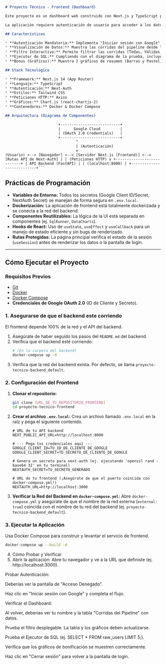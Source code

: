```markdown
# Proyecto Técnico - Frontend (Dashboard)

Este proyecto es un dashboard web construido con Next.js y TypeScript para visualizar los datos procesados por el [proyecto backend de ETL](URL_DE_TU_REPOSITORIO_BACKEND).

La aplicación requiere autenticación de usuario para acceder a los datos.

## Características

* **Autenticación Mandatoria:** Implementa "Iniciar sesión con Google" (OAuth 2.0) usando **Next-Auth**. Las rutas están protegidas.
* **Visualización de Datos:** Muestra las corridas del pipeline desde la "tabla cabecera" (`/etl_runs`).
* **Filtro Interactivo:** Permite filtrar las corridas (Todas, Válidas, Con Errores) y la UI se actualiza reactivamente.
* **Ejecutor de SQL:** Cumpliendo con el diagrama de la prueba, incluye un componente para ejecutar consultas `SELECT` de forma segura contra la base de datos del backend.
* **Bonus (Gráficos):** Muestra 2 gráficos de resumen (Barras y Pastel) usando **Chart.js**, que también reaccionan al filtro de datos.

## Stack Tecnológico

* **Framework:** Next.js 14 (App Router)
* **Lenguaje:** TypeScript
* **Autenticación:** Next-Auth
* **Estilos:** Tailwind CSS
* **Peticiones HTTP:** Axios
* **Gráficos:** Chart.js (react-chartjs-2)
* **Contenedores:** Docker & Docker Compose

## Arquitectura (Diagrama de Componentes)
```
                            +---------------------------+
                            |      Google Cloud         |
                            | (OAuth 2.0 Credentials)   |
                            +---------------------------+
                                    ^
                                    | (Autenticación)
                                    v
    (Usuario) <--> [Navegador] <--> [Servidor Next.js (Frontend)] <--> [Rutas API de Next-Auth] | | (Peticiones HTTP) v +---------------------------+ | API Backend (FastAPI) | | (localhost:8000) | +---------------------------+```

## Prácticas de Programación

* **Variables de Entorno:** Todos los secretos (Google Client ID/Secret, NextAuth Secret) se manejan de forma segura en `.env.local`.
* **Dockerización:** La aplicación de frontend está totalmente dockerizada y se conecta a la red del backend.
* **Componentes Reutilizables:** La lógica de la UI está separada en componentes (ej. `SqlRunner`, `DataCharts`).
* **Hooks de React:** Uso de `useState`, `useEffect` y `useCallback` para un manejo de estado eficiente y sin bugs de renderizado.
* **Rutas Protegidas:** La página principal verifica el estado de la sesión (`useSession`) antes de renderizar los datos o la pantalla de login.

---

## Cómo Ejecutar el Proyecto

### Requisitos Previos

* [Git](https://git-scm.com/)
* [Docker](https://www.docker.com/)
* [Docker Compose](https://docs.docker.com/compose/)
* **Credenciales de Google OAuth 2.0** (ID de Cliente y Secreto).

### 1. Asegurarse de que el backend este corriendo

El frontend depende 100% de la red y el API del backend.

1.  Asegúrate de haber seguido los pasos del `README.md` del backend.
2.  Verifica que el backend esté corriendo:
    ```bash
    # (En la carpeta del backend)
    docker-compose up -d
    ```
3.  Verifica que la red del backend exista. Por defecto, se llama `proyecto-tecnico-backend_default`.

### 2. Configuración del Frontend

1.  **Clonar el repositorio:**
    ```bash
    git clone [URL_DE_TU_REPOSITORIO_FRONTEND]
    cd proyecto-tecnico-frontend
    ```

2.  **Crear el archivo `.env.local`:**
    Crea un archivo llamado `.env.local` en la raíz y pega el siguiente contenido.

    ```.env
    # URL de tu API backend
    NEXT_PUBLIC_API_URL=http://localhost:8000
    
    # --- Pega tus credenciales aquí ---
    GOOGLE_CLIENT_ID=TU_ID_DE_CLIENTE_DE_GOOGLE
    GOOGLE_CLIENT_SECRET=TU_SECRETO_DE_CLIENTE_DE_GOOGLE
    
    # Genera un secreto para next-auth (ej. ejecutando 'openssl rand -base64 32' en tu terminal)
    NEXTAUTH_SECRET=TU_SECRETO_GENERADO
    
    # URL de tu frontend (¡Asegúrate de que el puerto coincida con docker-compose.yml!)
    NEXTAUTH_URL=http://localhost:3000
    ```

3.  **Verificar la Red del Backend en `docker-compose.yml`:**
    Abre `docker-compose.yml` y asegúrate de que el nombre de la red externa (`external: true`) coincida con el nombre de tu red del backend (ej. `proyecto-tecnico-backend_default`).

### 3. Ejecutar la Aplicación

Usa Docker Compose para construir y levantar el servicio de frontend.

```bash
docker-compose up --build -d
```
4. Cómo Probar y Verificar
  1. Abrir la aplicación: Abre tu navegador y ve a la URL que definiste (ej. http://localhost:3000).

Probar Autenticación:

Deberías ver la pantalla de "Acceso Denegado".

Haz clic en "Iniciar sesión con Google" y completa el flujo.

Verificar el Dashboard:

Al volver, deberías ver tu nombre y la tabla "Corridas del Pipeline" con datos.

Prueba el filtro desplegable. La tabla y los gráficos deben actualizarse.

Prueba el Ejecutor de SQL (ej. SELECT * FROM raw_users LIMIT 5;).

Verifica que los gráficos de bonificación se muestren correctamente.

Haz clic en "Cerrar sesión" para volver a la pantalla de login.
